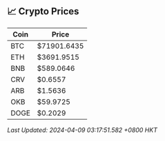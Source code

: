 ## 📈 Crypto Prices

| Coin | Price |
| ---- | ----- |
| BTC | $71901.6435 |
| ETH | $3691.9515 |
| BNB | $589.0646 |
| CRV | $0.6557 |
| ARB | $1.5636 |
| OKB | $59.9725 |
| DOGE | $0.2029 |

_Last Updated: 2024-04-09 03:17:51.582 +0800 HKT_